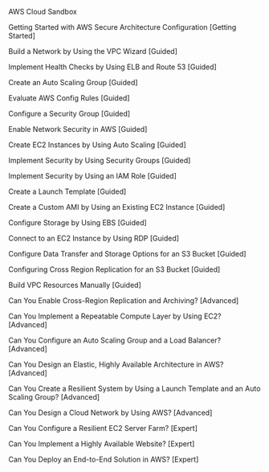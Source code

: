 AWS Cloud Sandbox

Getting Started with AWS Secure Architecture Configuration [Getting Started]

Build a Network by Using the VPC Wizard [Guided]

Implement Health Checks by Using ELB and Route 53 [Guided]

Create an Auto Scaling Group [Guided]

Evaluate AWS Config Rules [Guided]

Configure a Security Group [Guided]

Enable Network Security in AWS [Guided]

Create EC2 Instances by Using Auto Scaling [Guided]

Implement Security by Using Security Groups [Guided]

Implement Security by Using an IAM Role [Guided]

Create a Launch Template [Guided]

Create a Custom AMI by Using an Existing EC2 Instance [Guided]

Configure Storage by Using EBS [Guided]

Connect to an EC2 Instance by Using RDP [Guided]

Configure Data Transfer and Storage Options for an S3 Bucket [Guided]

Configuring Cross Region Replication for an S3 Bucket [Guided]

Build VPC Resources Manually [Guided]

Can You Enable Cross-Region Replication and Archiving? [Advanced]

Can You Implement a Repeatable Compute Layer by Using EC2? [Advanced]

Can You Configure an Auto Scaling Group and a Load Balancer? [Advanced]

Can You Design an Elastic, Highly Available Architecture in AWS? [Advanced]

Can You Create a Resilient System by Using a Launch Template and an Auto Scaling Group? [Advanced]

Can You Design a Cloud Network by Using AWS? [Advanced]

Can You Configure a Resilient EC2 Server Farm? [Expert]

Can You Implement a Highly Available Website? [Expert]

Can You Deploy an End-to-End Solution in AWS? [Expert]